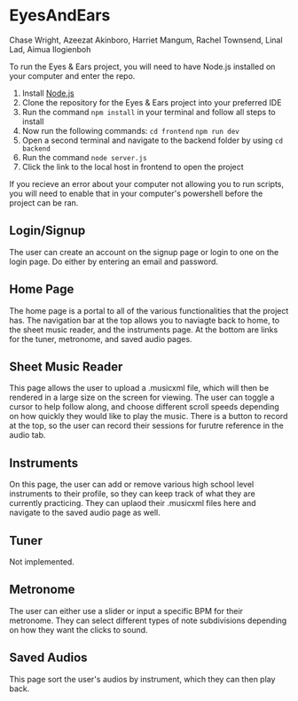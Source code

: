 # EyesAndEars
Chase Wright, Azeezat Akinboro, Harriet Mangum, Rachel Townsend, Linal Lad, Aimua Ilogienboh

To run the Eyes & Ears project, you will need to have Node.js installed on your computer and enter the repo.

1) Install [Node.js](https://nodejs.org/en)
2) Clone the repository for the Eyes & Ears project into your preferred IDE
3) Run the command ```npm install``` in your terminal and follow all steps to install
4) Now run the following commands: ```cd frontend``` ```npm run dev```
5) Open a second terminal and navigate to the backend folder by using ```cd backend```
6) Run the command ```node server.js```
7) Click the link to the local host in frontend to open the project

If you recieve an error about your computer not allowing you to run scripts, you will need to enable that in your computer's powershell before the project can be ran.

## Login/Signup
The user can create an account on the signup page or login to one on the login page. Do either by entering an email and password.

## Home Page
The home page is a portal to all of the various functionalities that the project has. The navigation bar at the top allows you to naviagte back to home, to the sheet music reader, and the instruments page. At the bottom are links for the tuner, metronome, and saved audio pages.

## Sheet Music Reader
This page allows the user to upload a .musicxml file, which will then be rendered in a large size on the screen for viewing. The user can toggle a cursor to help follow along, and choose different scroll speeds depending on how quickly they would like to play the music. There is a button to record at the top, so the user can record their sessions for furutre reference in the audio tab.

## Instruments
On this page, the user can add or remove various high school level instruments to their profile, so they can keep track of what they are currently practicing. They can uplaod their .musicxml files here and navigate to the saved audio page as well.

## Tuner
Not implemented.

## Metronome
The user can either use a slider or input a specific BPM for their metronome. They can select different types of note subdivisions depending on how they want the clicks to sound.

## Saved Audios
This page sort the user's audios by instrument, which they can then play back.
